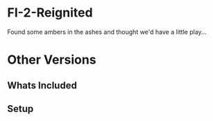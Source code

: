 # FI-2-Reignited
Found some ambers in the ashes and thought we'd have a little play...

# Other Versions

## Whats Included

## Setup
